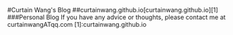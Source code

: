 #Curtain Wang's Blog
##curtainwang.github.io[curtainwang.github.io][1]
###Personal Blog
If you have any advice or thoughts, please contact me at curtainwangATqq.com
[1]:curtainwang.github.io
